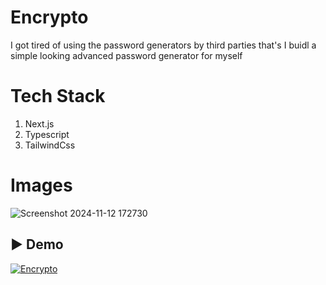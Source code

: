 # Encrypto

I got tired of using the password generators by third parties that's I buidl a simple looking advanced password generator for myself

# Tech Stack

1. Next.js
2. Typescript
3. TailwindCss

# Images

![Screenshot 2024-11-12 172730](https://github.com/user-attachments/assets/e9f0534f-1640-453e-a499-f82f1c8f05d4)

## ▶️ Demo

[![Encrypto](https://img.youtube.com/vi/SBZfLsdAlCY/0.jpg)](https://www.youtube.com/watch?v=Pxjc-cyS9SQ)
